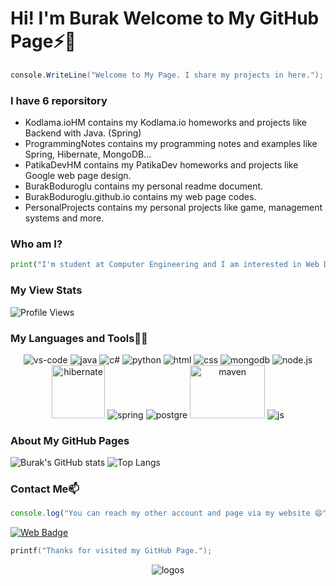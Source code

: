 # Hi! I'm Burak Welcome to My GitHub Page⚡👋
```csharp
console.WriteLine("Welcome to My Page. I share my projects in here.");
```
### I have 6 reporsitory
- Kodlama.ioHM contains my Kodlama.io homeworks and projects like Backend with Java. (Spring)
- ProgrammingNotes contains my programming notes and examples like Spring, Hibernate, MongoDB...
- PatikaDevHM contains my PatikaDev homeworks and projects like Google web page design. 
- BurakBoduroglu contains my personal readme document.
- BurakBoduroglu.github.io contains my web page codes.
- PersonalProjects contains my personal projects like game, management systems and more.

### Who am I?
```python
print("I'm student at Computer Engineering and I am interested in Web Development and Software Development")
```
### My View Stats
![Profile Views](https://komarev.com/ghpvc/?username=BurakBoduroglu)

### My Languages and Tools🌱🔭
<p align="center">
<img src="https://user-images.githubusercontent.com/80620802/197777668-4b581863-9b62-44f1-bd68-e8d2c2a4713a.png" alt="vs-code">
<img src="https://user-images.githubusercontent.com/80620802/197773067-50cc5716-82b8-456a-8539-099c94107bcf.png" alt="java">
<img src="https://user-images.githubusercontent.com/80620802/197773486-f07a665a-4675-456f-8757-99cdaeb1dbcb.png" alt="c#">
<img src="https://user-images.githubusercontent.com/80620802/197773753-5aaf72e9-6695-4c3d-beae-bdc2903885e3.png" alt="python">
<img src="https://user-images.githubusercontent.com/80620802/197773992-00bcd882-8463-49b8-9cce-55efd815e105.png" alt="html">
<img src="https://user-images.githubusercontent.com/80620802/197774068-e36e8d5c-ea0e-49c1-9886-88af2397ad81.png" alt="css">
<img src="https://user-images.githubusercontent.com/80620802/197774559-f6b0973b-10a1-4fe3-af84-d228b99cd4a5.png" alt="mongodb">
<img src="https://user-images.githubusercontent.com/80620802/204745717-cace7ad5-a33c-441e-9c06-d494c53d11d3.png" alt="node.js">
<img src="https://user-images.githubusercontent.com/80620802/197775701-e2cffaa2-b9fd-4e5f-bf49-bcc7b2bd7f34.png" alt="hibernate", width=85px, height=85px>
<img src="https://user-images.githubusercontent.com/80620802/197776701-87c1a5f2-55be-41e4-a81b-5ca08555e0c5.png" alt="spring">
<img src="https://user-images.githubusercontent.com/80620802/197856031-cc8d3082-5809-4bb3-89f7-ff534d76c2e0.png" alt="postgre">
<img src="https://user-images.githubusercontent.com/80620802/197778831-45e9eb17-f92b-4199-be26-b7299b6c45d8.png" alt="maven", width=120px, height=85px>
<img src="https://user-images.githubusercontent.com/80620802/198851961-54cfc97e-a0e1-4cdd-be52-7de9bb8a7523.png" alt="js">
</p>

### About My GitHub Pages
![Burak's GitHub stats](https://github-readme-stats.vercel.app/api?username=BurakBoduroglu&show_icons=true&theme=gruvbox)
![Top Langs](https://github-readme-stats.vercel.app/api/top-langs/?username=BurakBoduroglu&layout=compact&theme=gruvbox)

### Contact Me📫
```javascript
console.log("You can reach my other account and page via my website 😄");
```
[![Web Badge](https://img.shields.io/badge/My-WebPage-blue?style=for-the-badge&logo=googleearth)](https://burakboduroglu.github.io/) 

```c
printf("Thanks for visited my GitHub Page.");
```
<p align="center">
<img src="https://user-images.githubusercontent.com/80620802/116823668-5eda4280-ab8e-11eb-880e-ffa3f0e551f6.png" alt="logos">
</p>

